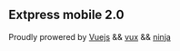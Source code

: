 ## Extpress mobile 2.0

Proudly prowered by [Vuejs](https://github.com/vuejs/vue) && [vux](https://github.com/airyland/vux) && [ninja](https://github.com/Muxi-Studio/ninja)

